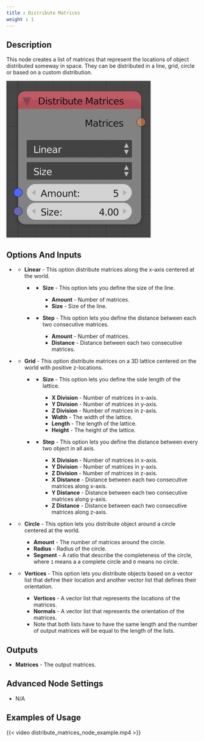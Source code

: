```yaml
---
title : Distribute Matrices
weight : 1
---
```


## Description

This node creates a list of matrices that represent the locations of
object distributed someway in space. They can be distributed in a line,
grid, circle or based on a custom distribution.

![image](distribute_matrices_node.png)

## Options And Inputs

  -   - **Linear** - This option distribute matrices along the x-axis
        centered at the world.
        
          -   - **Size** - This option lets you define the size of the
                line.
                
                  - **Amount** - Number of matrices.
                  - **Size** - Size of the line.
        
          -   - **Step** - This option lets you define the distance
                between each two consecutive matrices.
                
                  - **Amount** - Number of matrices.
                  - **Distance** - Distance between each two consecutive
                    matrices.

  -   - **Grid** - This option distribute matrices on a 3D lattice
        centered on the world with positive z-locations.
        
          -   - **Size** - This option lets you define the side length
                of the lattice.
                
                  - **X Division** - Number of matrices in x-axis.
                  - **Y Division** - Number of matrices in y-axis.
                  - **Z Division** - Number of matrices in z-axis.
                  - **Width** - The width of the lattice.
                  - **Length** - The length of the lattice.
                  - **Height** - The height of the lattice.
        
          -   - **Step** - This option lets you define the distance
                between every two object in all axis.
                
                  - **X Division** - Number of matrices in x-axis.
                  - **Y Division** - Number of matrices in y-axis.
                  - **Z Division** - Number of matrices in z-axis.
                  - **X Distance** - Distance between each two
                    consecutive matrices along x-axis.
                  - **Y Distance** - Distance between each two
                    consecutive matrices along y-axis.
                  - **Z Distance** - Distance between each two
                    consecutive matrices along z-axis.

  -   - **Circle** - This option lets you distribute object around a
        circle centered at the world.
        
          - **Amount** - The number of matrices around the circle.
          - **Radius** - Radius of the circle.
          - **Segment** - A ratio that describe the completeness of the
            circle, where `1` means a a complete circle and `0` means no
            circle.

  -   - **Vertices** - This option lets you distribute objects based on
        a vector list that define their location and another vector list
        that defines their orientation.
        
          - **Vertices** - A vector list that represents the locations
            of the matrices.
          - **Normals** - A vector list that represents the orientation
            of the matrices.
          - Note that both lists have to have the same length and the
            number of output matrices will be equal to the length of the
            lists.

## Outputs

  - **Matrices** - The output matrices.

## Advanced Node Settings

  - N/A

## Examples of Usage

{{< video distribute_matrices_node_example.mp4 >}}
